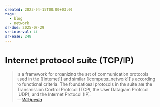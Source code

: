 ```yaml
---
created: 2023-04-15T00:00+03:00
tags:
  - blog
  - network
sr-due: 2025-07-29
sr-interval: 17
sr-ease: 248
---
```


# Internet protocol suite (TCP/IP)

> Is a framework for organizing the set of communication protocols used in the [[internet]] and similar [[computer_network]]'s according to functional criteria. The foundational protocols in the suite are the Transmission Control Protocol (TCP), the User Datagram Protocol (UDP), and the Internet Protocol (IP).\
> — <cite>[Wikipedia](https://en.wikipedia.org/wiki/Internet_protocol_suite)</cite>

